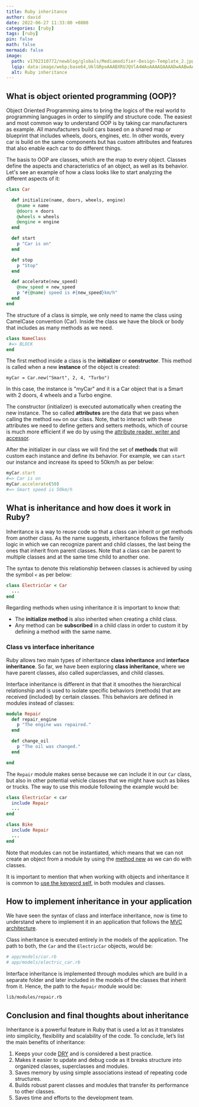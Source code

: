 ```yaml
---
title: Ruby inheritance
author: david
date: 2022-06-27 11:33:00 +0800
categories: [ruby]
tags: [ruby]
pin: false
math: false
mermaid: false
image:
  path: v1702310772/newblog/globals/Mediamodifier-Design-Template_2.jpg
  lqip: data:image/webp;base64,UklGRpoAAABXRUJQVlA4WAoAAAAQAAAADwAABwAAQUxQSDIAAAARL0AmbZurmr57yyIiqE8oiG0bejIYEQTgqiDA9vqnsUSI6H+oAERp2HZ65qP/VIAWAFZQOCBCAAAA8AEAnQEqEAAIAAVAfCWkAALp8sF8rgRgAP7o9FDvMCkMde9PK7euH5M1m6VWoDXf2FkP3BqV0ZYbO6NA/VFIAAAA
  alt: Ruby inheritance
---
```


## What is object oriented programming (OOP)?

Object Oriented Programming aims  to bring the logics of the real world to programming languages in order to simplify and structure code. The easiest and most common way to understand OOP is by taking car manufacturers as example. All manufacturers build cars based on a shared map or blueprint that includes wheels, doors, engines, etc. In other words, every car is build on the same components but has custom attributes and features that also enable each car to do different things.

The basis to OOP are classes, which are the map to every object. Classes define the aspects and characteristics of an object, as well as its behavior. Let's see an example of how a class looks like to start analyzing the different aspects of it:

```ruby
class Car

  def initialize(name, doors, wheels, engine)
    @name = name
    @doors = doors
    @wheels = wheels
    @engine = engine
  end

  def start
    p "Car is on"
  end

  def stop
    p "Stop"
  end

  def accelerate(new_speed)
    @new_speed = new_speed
    p "#{@name} speed is #{new_speed}km/h"
  end
end
```

The structure of a class is simple, we only need to name the class using CamelCase convention (Car). Inside the class we have the block or body that includes as many methods as we need.

```ruby
class NameClass
 #=> BLOCK
end
```

The first method inside a class is the **initializer** or **constructor**. This method is called when a new **instance** of the object is created:

`myCar = Car.new("Smart", 2, 4, "Turbo")`

In this case, the instance is "myCar" and it is a Car object that is a Smart with 2 doors, 4 wheels and a Turbo engine.

The constructor (initializer) is executed automatically when creating the new instance. The so called **attributes** are the data that we pass when calling the method `new` on our class. Note, that to interact with these attributes we need to define getters and setters methods, which of course is much more efficient if we do by using the [attribute reader, writer and accessor](https://bootrails.com/blog/ruby-attr-accessor-attr-writer-attr-reader/#:~:text=2.%20attr_reader%2C%20attr_writer%20%26%20attr_accessor).

After the initializer in our class we will find the set of **methods** that will custom each instance and define its behavior. For example, we can `start` our instance and increase its speed to 50km/h as per below:

```ruby
myCar.start
#=> Car is on
myCar.accelerate(50)
#=> Smart speed is 50km/h
```

## What is inheritance and how does it work in Ruby?

Inheritance is a way to reuse code so that a class can inherit or get methods from another class. As the name suggests, inheritance follows the family logic in which we can recognize parent and child classes, the last being the ones that inherit from parent classes. Note that a class can be parent to multiple classes and at the same time child to another one.

The syntax to denote this relationship between classes is achieved by using the symbol `<` as per below:

```ruby
class ElectricCar < Car
  ...
end
```

Regarding methods when using inheritance it is important to know that:
- The **initialize method** is also inherited when creating a child class.
- Any method can be **subscribed** in a child class in order to custom it by defining a method with the same name.

### Class vs interface inheritance

Ruby allows two main types of inheritance **class inheritance** and **interface inheritance**. So far, we have been exploring **class inheritance**, where we have parent classes, also called superclasses, and child classes.

Interface inheritance is different in that that it smoothes the hierarchical relationship and is used to isolate specific behaviors (methods) that are received (included) by certain classes. This behaviors are defined in modules instead of classes:

```ruby
module Repair
  def repair_engine
    p "The engine was repaired."
  end

  def change_oil
    p "The oil was changed."
  end

end
```

The `Repair` module makes sense because we can include it in our `Car` class, but also in other potential vehicle classes that we might have such as bikes or trucks. The way to use this module following the example would be:

```ruby
class ElectricCar < car
  include Repair
  ...
end

class Bike
  include Repair
  ...
end
```

Note that modules can not be instantiated, which means that we can not create an object from a module by using the <a href="https://ruby-doc.org/core-3.1.2/BasicObject.html#method-c-new" target="_blank" >method new</a> as we can do with classes.

It is important to mention that when working with objects and inheritance it is common to [use the keyword self](https://bootrails.com/blog/ruby-self/), in both modules and classes.

## How to implement inheritance in your application

We have seen the syntax of class and interface inheritance, now is time to understand where to implement it in an application that follows the [MVC architecture](https://bootrails.com/blog/ruby-on-rails-mvc/).

Class inheritance is executed entirely in the models of the application. The path to both, the `Car` and the `ElectricCar` objects, would be:

```ruby
# app/models/car.rb
# app/models/electric_car.rb
```

Interface inheritance is implemented through modules which are build in a separate folder and later included in the models of the classes that inherit from it. Hence, the path to the `Repair` module would be:

`lib/modules/repair.rb`

## Conclusion and final thoughts about inheritance

Inheritance is a powerful feature in Ruby that is used a lot as it translates into simplicity, flexibility and scalability of the code. To conclude, let’s list the main benefits of inheritance:

1. Keeps your code <a href="https://en.wikipedia.org/wiki/Don%27t_repeat_yourself" target="_blank" >DRY</a> and is considered a best practice.
2. Makes it easier to update and debug code as it breaks structure into organized classes, superclasses and modules.
3. Saves memory by using simple associations instead of repeating code structures.
4. Builds robust parent classes and modules that transfer its performance to other classes.
5. Saves time and efforts to the development team.